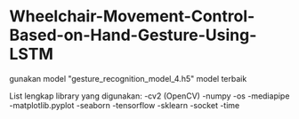 # Wheelchair-Movement-Control-Based-on-Hand-Gesture-Using-LSTM
 
gunakan model "gesture_recognition_model_4.h5" model terbaik

List lengkap library yang digunakan:
-cv2 (OpenCV)
-numpy
-os
-mediapipe
-matplotlib.pyplot
-seaborn
-tensorflow
-sklearn
-socket
-time
